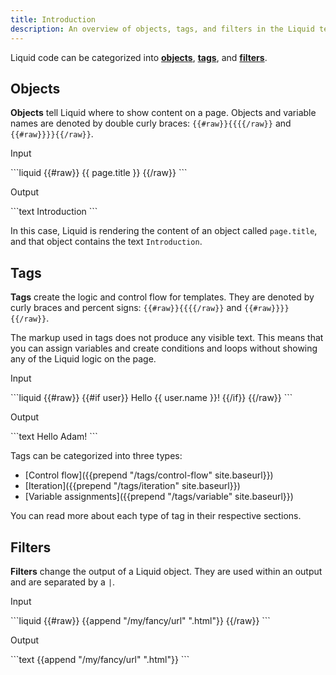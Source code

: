 ```yaml
---
title: Introduction
description: An overview of objects, tags, and filters in the Liquid template language.
---
```


Liquid code can be categorized into [**objects**](#objects), [**tags**](#tags), and [**filters**](#filters).

## Objects

**Objects** tell Liquid where to show content on a page. Objects and variable names are denoted by double curly braces: `{{#raw}}{{{{/raw}}` and `{{#raw}}}}{{/raw}}`.


<p class="code-label">Input</p>
```liquid
{{#raw}}
{{ page.title }}
{{/raw}}
```

<p class="code-label">Output</p>
```text
Introduction
```

In this case, Liquid is rendering the content of an object called `page.title`, and that object contains the text `Introduction`.

## Tags

**Tags** create the logic and control flow for templates. They are denoted by curly braces and percent signs: `{{#raw}}{{{{/raw}}` and `{{#raw}}}}{{/raw}}`.

The markup used in tags does not produce any visible text. This means that you can assign variables and create conditions and loops without showing any of the Liquid logic on the page.

<p class="code-label">Input</p>
```liquid
{{#raw}}
{{#if user}}
  Hello {{ user.name }}!
{{/if}}
{{/raw}}
```

<p class="code-label">Output</p>
```text
Hello Adam!
```

Tags can be categorized into three types:

- [Control flow]({{prepend "/tags/control-flow" site.baseurl}})
- [Iteration]({{prepend "/tags/iteration" site.baseurl}})
- [Variable assignments]({{prepend "/tags/variable" site.baseurl}})

You can read more about each type of tag in their respective sections.


## Filters

**Filters** change the output of a Liquid object. They are used within an output and are separated by a `|`.

<p class="code-label">Input</p>
```liquid
{{#raw}}
{{append "/my/fancy/url" ".html"}}
{{/raw}}
```

<p class="code-label">Output</p>
```text
{{append "/my/fancy/url" ".html"}}
```
